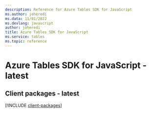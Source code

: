 ```yaml
---
description: Reference for Azure Tables SDK for JavaScript
ms.author: joheredi
ms.data: 11/01/2022
ms.devlang: javascript
author: joheredi
title: Azure Tables SDK for JavaScript
ms.service: tables
ms.topic: reference
---
```

# Azure Tables SDK for JavaScript - latest

## Client packages - latest
[!INCLUDE [client-packages](tables-client-index.md)]